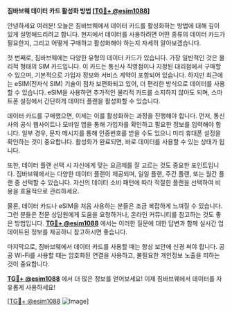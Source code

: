 **짐바브웨 데이터 카드 활성화 방법 [[TG💪+ @esim1088](https://t.me/s/esim1088)]**

안녕하세요 여러분! 오늘은 짐바브웨에서 데이터 카드를 활성화하는 방법에 대해 깊이 있게 설명해드리려고 합니다. 현지에서 데이터를 사용하려면 어떤 종류의 데이터 카드가 필요한지, 그리고 어떻게 구매하고 활성화해야 하는지 자세히 알아보겠습니다.

첫 번째로, 짐바브웨에는 다양한 유형의 데이터 카드가 있습니다. 가장 일반적인 것은 물리적 형태의 SIM 카드입니다. 이 카드는 통신사 직영점이나 지정된 대리점에서 구매할 수 있으며, 기본적으로 가입자 정보와 서비스 계약이 포함되어 있습니다. 하지만 최근에는 eSIM(전자식 SIM) 기술이 점차 보편화되고 있어, 더 편리한 방식으로 데이터를 사용할 수 있습니다. eSIM을 사용하면 추가적인 물리적 카드를 소지하지 않아도 되며, 스마트폰 설정에서 간단하게 데이터 플랜을 활성화할 수 있습니다.

데이터 카드를 구매했으면, 이제는 이를 활성화하는 과정을 진행해야 합니다. 먼저, 통신사의 공식 웹사이트나 모바일 앱을 통해 가입자를 확인하고 필요한 정보를 입력해야 합니다. 일부 경우, 문자 메시지를 통해 인증번호를 받을 수도 있으니 미리 휴대폰 설정을 확인하는 것이 중요합니다. 활성화가 완료되면, 바로 데이터를 사용할 수 있는 상태가 됩니다.

또한, 데이터 플랜 선택 시 자신에게 맞는 요금제를 잘 고르는 것도 중요한 포인트입니다. 짐바브웨에서는 다양한 데이터 플랜이 제공되며, 일일 플랜, 주간 플랜, 또는 월간 플랜 중 선택할 수 있습니다. 자신의 데이터 소비 패턴에 따라 적절한 플랜을 선택하여 비용을 효율적으로 관리하세요.

물론, 데이터 카드나 eSIM을 처음 사용하는 분들은 조금 복잡하게 느껴질 수 있습니다. 그런 분들은 전문 상담원에게 도움을 요청하거나, 온라인 커뮤니티를 참고하는 것도 좋은 방법입니다. **[TG💪+ @esim1088](https://t.me/s/esim1088)** 에서는 이러한 질문에 대한 답변과 함께 실시간 업데이트된 정보를 제공하니 참고하시면 좋습니다.

마지막으로, 짐바브웨에서 데이터 카드를 사용할 때는 항상 보안에 신경 써야 합니다. 공공 Wi-Fi를 사용할 때는 암호화된 연결을 사용하고, 불필요한 개인정보 노출을 피하는 것이 중요합니다.

**[TG💪+ @esim1088](https://t.me/s/esim1088)** 에서 더 많은 정보를 얻어보세요! 이제 짐바브웨에서 데이터를 자유롭게 사용하세요!

[[TG💪+ @esim1088](https://t.me/s/esim1088) ![Image](https://i.postimg.cc/Y0z9fWf4/image.png)]